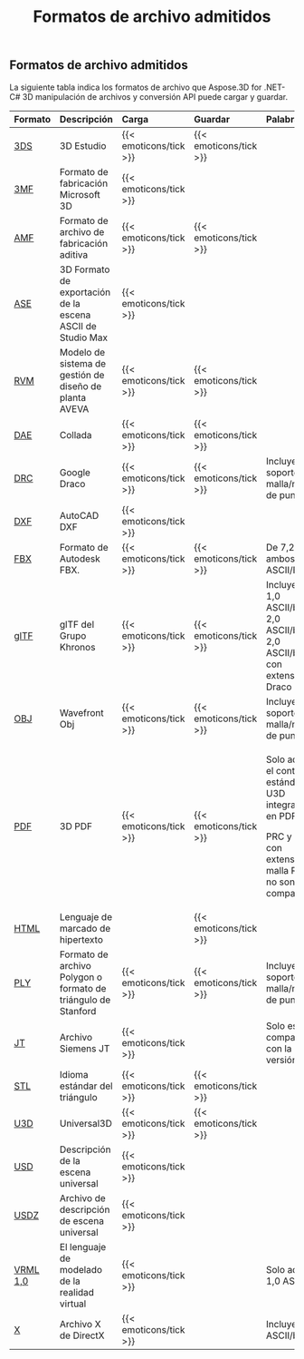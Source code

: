 ﻿---
title: Formatos de archivo admitidos
type: docs
weight: 20
url: /es/net/supported-file-formats/
description: C# .NET 3D Manipulación de archivos y conversión API puede cargar y guardar 3DS, 3MF, AMF, FBX, DFX, OBJ, PLY, STL y otros formatos y otros
---
## **Formatos de archivo admitidos**
La siguiente tabla indica los formatos de archivo que Aspose.3D for .NET-C# 3D manipulación de archivos y conversión API puede cargar y guardar.

|**Formato**|**Descripción**|**Carga**|**Guardar**|**Palabras**|
|:- |:- |:- |:- |:- |
|[3DS](https://docs.fileformat.com/3d/3ds/)|3D Estudio|{{< emoticons/tick >}}|{{< emoticons/tick >}}||
|[3MF](https://docs.fileformat.com/3d/3mf/)|Formato de fabricación Microsoft 3D|{{< emoticons/tick >}}|||
|[AMF](https://docs.fileformat.com/3d/amf/)|Formato de archivo de fabricación aditiva|{{< emoticons/tick >}}|{{< emoticons/tick >}}||
|[ASE](https://docs.fileformat.com/3d/ase/)|3D Formato de exportación de la escena ASCII de Studio Max|{{< emoticons/tick >}}|||
|[RVM](https://docs.fileformat.com/3d/rvm/)|Modelo de sistema de gestión de diseño de planta AVEVA|{{< emoticons/tick >}}|{{< emoticons/tick >}}||
|[DAE](https://docs.fileformat.com/3d/dae/)|Collada|{{< emoticons/tick >}}|{{< emoticons/tick >}}||
|[DRC](https://docs.fileformat.com/3d/drc/)|Google Draco|{{< emoticons/tick >}}|{{< emoticons/tick >}}|Incluyendo soporte de malla/nube de punto|
|[DXF](https://docs.fileformat.com/cad/dxf/)|AutoCAD DXF|{{< emoticons/tick >}}|||
|[FBX](https://docs.fileformat.com/3d/fbx/)|Formato de Autodesk FBX.|{{< emoticons/tick >}}|{{< emoticons/tick >}}|De 7,2 a 7,5, ambos ASCII/Binario.|
|[glTF](https://docs.fileformat.com/3d/glb/)|glTF del Grupo Khronos|{{< emoticons/tick >}}|{{< emoticons/tick >}}|Incluyendo 1,0 ASCII/binario, 2,0 ASCII/binario, 2,0 ASCII/binario con extensión Draco|
|[OBJ](https://docs.fileformat.com/3d/obj/)|Wavefront Obj|{{< emoticons/tick >}}|{{< emoticons/tick >}}|Incluyendo soporte de malla/nube de punto.|
|[PDF](https://docs.fileformat.com/pdf/)|3D PDF|{{< emoticons/tick >}}|{{< emoticons/tick >}}|<p>Solo admite el contenido estándar U3D integrado 3D en PDF.</p><p>PRC y U3D con extensión de malla RH aún no son compatibles.</p>|
|[HTML](https://docs.fileformat.com/web/html/)|Lenguaje de marcado de hipertexto||{{< emoticons/tick >}}||
|[PLY](https://docs.fileformat.com/3d/ply/)|Formato de archivo Polygon o formato de triángulo de Stanford|{{< emoticons/tick >}}|{{< emoticons/tick >}}|Incluyendo soporte de malla/nube de punto.|
|[JT](https://docs.fileformat.com/3d/jt/)|Archivo Siemens JT|{{< emoticons/tick >}}||Solo es compatible con la versión 8 y 9.|
|[STL](https://docs.fileformat.com/cad/stl/)|Idioma estándar del triángulo|{{< emoticons/tick >}}|{{< emoticons/tick >}}||
|[U3D](https://docs.fileformat.com/3d/u3d/)|Universal3D|{{< emoticons/tick >}}|{{< emoticons/tick >}}||
|[USD](https://docs.fileformat.com/3d/usd/)|Descripción de la escena universal|{{< emoticons/tick >}}|||
|[USDZ](https://docs.fileformat.com/3d/usdz/)|Archivo de descripción de escena universal|{{< emoticons/tick >}}|||
|[VRML 1,0](https://docs.fileformat.com/3d/vrml/)|El lenguaje de modelado de la realidad virtual|{{< emoticons/tick >}}||Solo admite 1,0 ASCII.|
|[X](https://docs.fileformat.com/3d/x/)|Archivo X de DirectX|{{< emoticons/tick >}}||Incluyendo ASCII/binario.|

